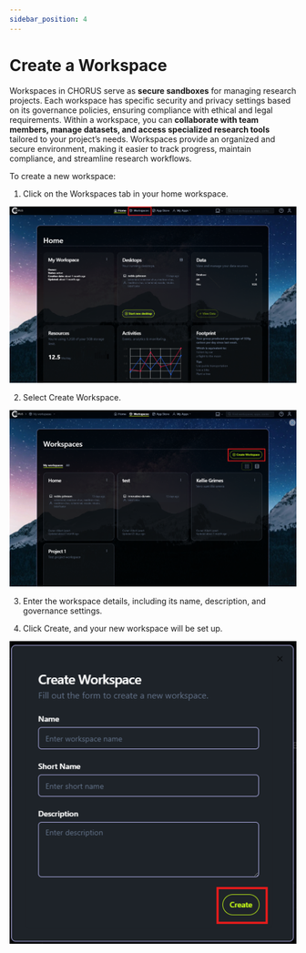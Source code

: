 ```yaml
---
sidebar_position: 4
---
```


# Create a Workspace

Workspaces in CHORUS serve as **secure sandboxes** for managing research projects. Each workspace has specific security and privacy settings based on its governance policies, ensuring compliance with ethical and legal requirements.
Within a workspace, you can **collaborate with team members, manage datasets, and access specialized research tools** tailored to your project’s needs. Workspaces provide an organized and secure environment, making it easier to track progress, maintain compliance, and streamline research workflows.

To create a new workspace:

1.	Click on the Workspaces tab in your home workspace.

![alt text](../../static/img/getting-started/Workspace1.png)

2.	Select Create Workspace.

![alt text](../../static/img/getting-started/Workspace2.png)

3.	Enter the workspace details, including its name, description, and governance settings.

4.	Click Create, and your new workspace will be set up.

![alt text](../../static/img/getting-started/Workspace3.png)